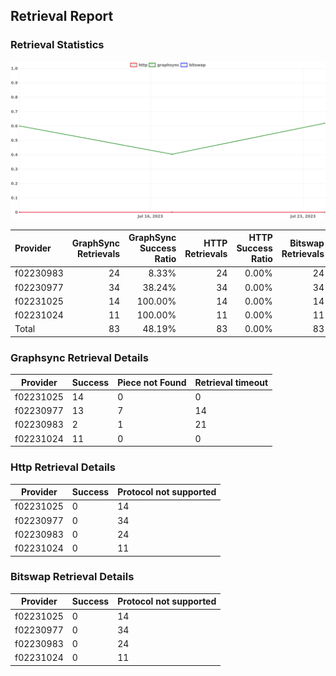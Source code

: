 ## Retrieval Report
### Retrieval Statistics
<img src="https://raw.githubusercontent.com/data-preservation-programs/filplus-checker-assets/main/filecoin-project/filecoin-plus-large-datasets/issues/1318/1690337587725.png"/>

| Provider  | GraphSync Retrievals | GraphSync Success Ratio | HTTP Retrievals | HTTP Success Ratio | Bitswap Retrievals | Bitswap Success Ratio |
| :-------- | -------------------: | ----------------------: | --------------: | -----------------: | -----------------: | --------------------: |
| f02230983 |                   24 |                   8.33% |              24 |              0.00% |                 24 |                 0.00% |
| f02230977 |                   34 |                  38.24% |              34 |              0.00% |                 34 |                 0.00% |
| f02231025 |                   14 |                 100.00% |              14 |              0.00% |                 14 |                 0.00% |
| f02231024 |                   11 |                 100.00% |              11 |              0.00% |                 11 |                 0.00% |
| Total     |                   83 |                  48.19% |              83 |              0.00% |                 83 |                 0.00% |

### Graphsync Retrieval Details
| Provider  | Success | Piece not Found | Retrieval timeout |
| --------- | ------- | --------------- | ----------------- |
| f02231025 | 14      | 0               | 0                 |
| f02230977 | 13      | 7               | 14                |
| f02230983 | 2       | 1               | 21                |
| f02231024 | 11      | 0               | 0                 |

### Http Retrieval Details
| Provider  | Success | Protocol not supported |
| --------- | ------- | ---------------------- |
| f02231025 | 0       | 14                     |
| f02230977 | 0       | 34                     |
| f02230983 | 0       | 24                     |
| f02231024 | 0       | 11                     |

### Bitswap Retrieval Details
| Provider  | Success | Protocol not supported |
| --------- | ------- | ---------------------- |
| f02231025 | 0       | 14                     |
| f02230977 | 0       | 34                     |
| f02230983 | 0       | 24                     |
| f02231024 | 0       | 11                     |
